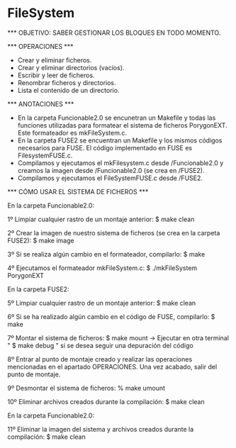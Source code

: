 # FileSystem
*** OBJETIVO: SABER GESTIONAR LOS BLOQUES EN TODO MOMENTO.


*** OPERACIONES ***

- Crear y eliminar ficheros.
- Crear y eliminar directorios (vacíos).
- Escribir y leer de ficheros.
- Renombrar ficheros y directorios.
- Lista el contenido de un directorio.


*** ANOTACIONES ***

- En la carpeta Funcionable2.0 se encunetran un Makefile y todas las funciones utilizadas para formatear el sistema de ficheros PorygonEXT. Este formateador es mkFileSystem.c.
- En la carpeta FUSE2 se encuentran un Makefile y los mismos códigos necesarios para FUSE. El código implementado en FUSE es FilesystemFUSE.c.
- Compilamos y ejecutamos el mkFilesystem.c desde /Funcionable2.0 y creamos la imagen desde /Funcionable2.0 (se crea en /FUSE2).
- Compilamos y ejecutamos el FileSystemFUSE.c desde /FUSE2.


*** CÓMO USAR EL SISTEMA DE FICHEROS ***

En la carpeta Funcionable2.0:

1º Limpiar cualquier rastro de un montaje anterior:
 $ make clean
 
2º Crear la imagen de nuestro sistema de ficheros (se crea en la carpeta FUSE2):
 $ make image
 
3º Si se realiza algún cambio en el formateador, compilarlo:
 $ make 

4º Ejecutamos el formateador mkFileSystem.c:
 $ ./mkFileSystem PorygonEXT
 
En la carpeta FUSE2:

5º Limpiar cualquier rastro de un montaje anterior:
 $ make clean
 
6º Si se ha realizado algún cambio en el código de FUSE, compilarlo:
 $ make
 
7º Montar el sistema de ficheros:
 $ make mount  ->  Ejecutar en otra terminal " $ make debug " si se desea seguir una depuración del código
 
8º Entrar al punto de montaje creado y realizar las operaciones mencionadas en el apartado OPERACIONES. Una vez acabado, salir del punto de montaje.

9º Desmontar el sistema de ficheros:
 % make umount
 
10º Eliminar archivos creados durante la compilación:
 $ make clean

En la carpeta Funcionable2.0:

11º Eliminar la imagen del sistema y archivos creados durante la compilación:
 $ make clean
 

